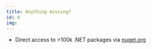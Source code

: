 ```yaml
---
title: Anything missing?
id: 4
img:
---
```


* Direct access to >100k .NET packages via [nuget.org](https://nuget.org)
